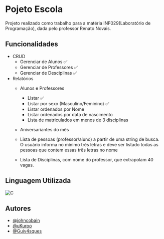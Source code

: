 
# Pojeto Escola

Projeto realizado como trabalho para a matéria INF029(Laboratório de Programação), dada pelo professor Renato Novais.


## Funcionalidades

- CRUD
    - Gerenciar de Alunos ✅
    - Gerenciar de Professores ✅
    - Gerenciar de Desciplinas ✅
- Relatórios
    - Alunos e Professores
        - Listar ✅
        - Listar por sexo (Masculino/Feminino) ✅
        - Listar ordenados por Nome
        - Listar ordenados por data de nascimento
        - Lista de matriculados em menos de 3 disciplinas


    - Aniversariantes do mês 

    - Lista de pessoas (professor/aluno) a partir de uma string de busca. O usuário informa no mínimo três letras e deve ser listado todas as pessoas que contem essas três letras no nome 
    
    - Lista de Disciplinas, com nome do professor, que extrapolam 40 vagas.


## Linguagem Utilizada


![C](https://img.shields.io/badge/C-00599C?style=for-the-badge&logo=c&logoColor=white)

## Autores

- [@johncobain](https://github.com/johncobain)
- [@uKuroo](https://github.com/uKuroo)
- [@Guiv4sques](https://github.com/Guiv4sques)
